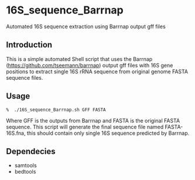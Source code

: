 # 16S_sequence_Barrnap
Automated 16S sequence extraction using Barrnap output gff files

## Introduction
This is a simple automated Shell script that uses the Barrnap (https://github.com/tseemann/barrnap) output gff files with 16S gene positions to extract single 16S rRNA sequence from original genome FASTA sequence files.

## Usage
```
%  ./16S_sequence_Barrnap.sh GFF FASTA
```
Where GFF is the outputs from Barrnap and FASTA is the original FASTA sequence.
This script will generate the final sequence file named FASTA-16S.fna, this should contain only single 16S sequence predicted by Barrnap.

## Dependecies

* samtools
* bedtools
